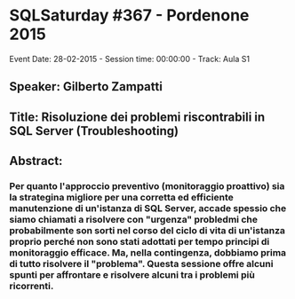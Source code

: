 # SQLSaturday #367 - Pordenone 2015
Event Date: 28-02-2015 - Session time: 00:00:00 - Track: Aula S1
## Speaker: Gilberto Zampatti
## Title: Risoluzione dei problemi riscontrabili in SQL Server (Troubleshooting)
## Abstract:
### Per quanto l'approccio preventivo (monitoraggio proattivo) sia la strategina migliore per una corretta ed efficiente manutenzione di un'istanza di SQL Server, accade spessio che siamo chiamati a risolvere con "urgenza" probledmi che probabilmente son sorti nel corso del ciclo di vita di un'istanza proprio perché non sono stati adottati per tempo principi di monitoraggio efficace. Ma, nella contingenza, dobbiamo prima di tutto risolvere il "problema". Questa sessione offre alcuni spunti per affrontare e risolvere alcuni tra i problemi più ricorrenti.
